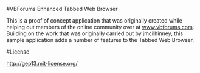 #VBForums Enhanced Tabbed Web Browser

This is a proof of concept application that was originally created while helping out members of the online community over at www.vbforums.com. Building on the work that was originally carried out by jmcilhinney, this sample application adds a number of features to the Tabbed Web Browser.

#License

http://gep13.mit-license.org/